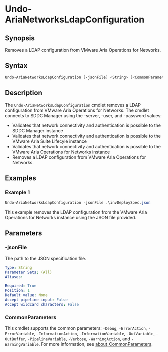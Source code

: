 # Undo-AriaNetworksLdapConfiguration

## Synopsis

Removes a LDAP configuration from VMware Aria Operations for Networks.

## Syntax

```powershell
Undo-AriaNetworksLdapConfiguration [-jsonFile] <String> [<CommonParameters>]
```

## Description

The `Undo-AriaNetworksLdapConfiguration` cmdlet removes a LDAP configuration from VMware Aria Operations
for Networks.
The cmdlet connects to SDDC Manager using the -server, -user, and -password values:

- Validates that network connectivity and authentication is possible to the SDDC Manager instance
- Validates that network connectivity and authentication is possible to the VMware Aria Suite Lifecyle instance
- Validates that network connectivity and authentication is possible to the VMware Aria Operations for Networks instance
- Removes a LDAP configuration from VMware Aria Operations for Networks.

## Examples

### Example 1

```powershell
Undo-AriaNetworksLdapConfiguration -jsonFile .\invDeploySpec.json
```

This example removes the LDAP configuration from the VMware Aria Operations for Networks instance using the JSON file provided.

## Parameters

### -jsonFile

The path to the JSON specification file.

```yaml
Type: String
Parameter Sets: (All)
Aliases:

Required: True
Position: 1
Default value: None
Accept pipeline input: False
Accept wildcard characters: False
```

### CommonParameters

This cmdlet supports the common parameters: `-Debug`, `-ErrorAction`, `-ErrorVariable`, `-InformationAction`, `-InformationVariable`, `-OutVariable`, `-OutBuffer`, `-PipelineVariable`, `-Verbose`, `-WarningAction`, and `-WarningVariable`. For more information, see [about_CommonParameters](http://go.microsoft.com/fwlink/?LinkID=113216).
